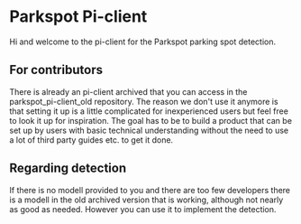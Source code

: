 # Parkspot Pi-client
Hi and welcome to the pi-client for the Parkspot parking spot detection.

## For contributors
There is already an pi-client archived that you can access in the parkspot_pi-client_old repository. The reason we don't use it anymore is that setting it up is a little complicated for inexperienced users but feel free to look it up for inspiration. 
The goal has to be to build a product that can be set up by users with basic technical understanding without the need to use a lot of third party guides etc. to get it done. 

## Regarding detection
If there is no modell provided to you and there are too few developers there is a modell in the old archived version that is working, although not nearly as good as needed. However you can use it to implement the detection.
